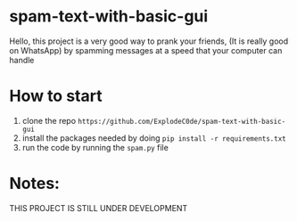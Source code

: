 # spam-text-with-basic-gui

Hello, this project is a very good way to prank your friends, (It is really good on WhatsApp) by spamming messages at a speed that your computer can handle

# How to start
1. clone the repo `https://github.com/ExplodeC0de/spam-text-with-basic-gui`
2. install the packages needed by doing `pip install -r requirements.txt`
3. run the code by running the `spam.py` file


# Notes:
THIS PROJECT IS STILL UNDER DEVELOPMENT
